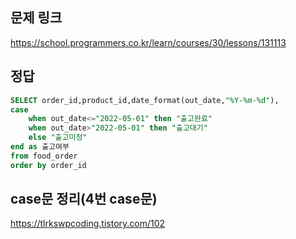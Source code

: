 ## 문제 링크
https://school.programmers.co.kr/learn/courses/30/lessons/131113

## 정답
```sql
SELECT order_id,product_id,date_format(out_date,"%Y-%m-%d"),
case 
    when out_date<="2022-05-01" then "출고완료"
    when out_date>"2022-05-01" then "출고대기"
    else "출고미정" 
end as 출고여부
from food_order
order by order_id
```

## case문 정리(4번 case문)
https://tlrkswpcoding.tistory.com/102